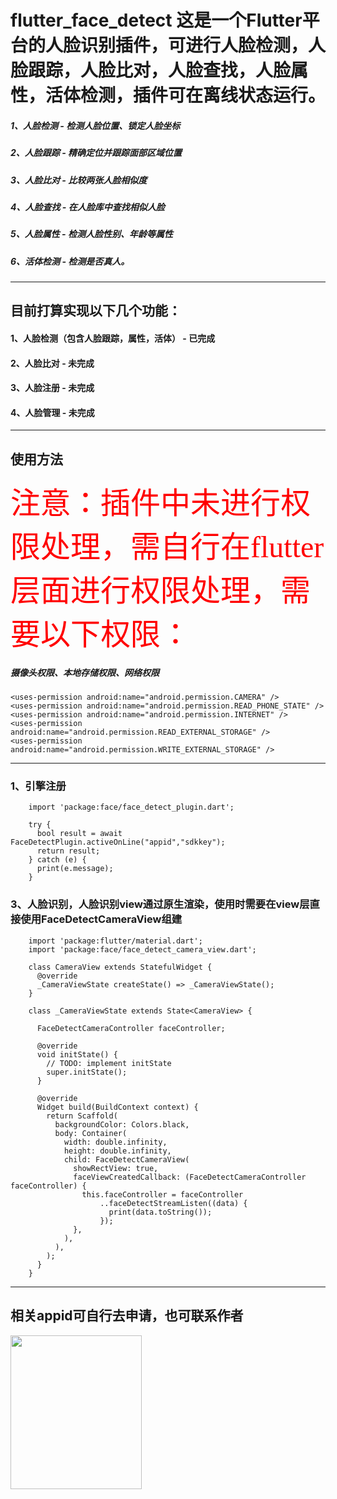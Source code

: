 # flutter_face_detect 这是一个Flutter平台的人脸识别插件，可进行人脸检测，人脸跟踪，人脸比对，人脸查找，人脸属性，活体检测，插件可在离线状态运行。
##### 1、人脸检测 - 检测人脸位置、锁定人脸坐标
##### 2、人脸跟踪 - 精确定位并跟踪面部区域位置
##### 3、人脸比对 - 比较两张人脸相似度
##### 4、人脸查找 - 在人脸库中查找相似人脸
##### 5、人脸属性 - 检测人脸性别、年龄等属性
##### 6、活体检测 - 检测是否真人。
----------------------
## 目前打算实现以下几个功能：
#### 1、人脸检测（包含人脸跟踪，属性，活体） - 已完成
#### 2、人脸比对 - 未完成
#### 3、人脸注册 - 未完成
#### 4、人脸管理 - 未完成
----------------------
## 使用方法
<font face="微软雅黑" size="18" color="#ff0000">注意：插件中未进行权限处理，需自行在flutter层面进行权限处理，需要以下权限：</font>
##### 摄像头权限、本地存储权限、网络权限
```
<uses-permission android:name="android.permission.CAMERA" />
<uses-permission android:name="android.permission.READ_PHONE_STATE" />
<uses-permission android:name="android.permission.INTERNET" />
<uses-permission android:name="android.permission.READ_EXTERNAL_STORAGE" />
<uses-permission android:name="android.permission.WRITE_EXTERNAL_STORAGE" />
```
----------------------
### 1、引擎注册
```
    import 'package:face/face_detect_plugin.dart';

    try {
      bool result = await FaceDetectPlugin.activeOnLine("appid","sdkkey");
      return result;
    } catch (e) {
      print(e.message);
    }
```
### 3、人脸识别，人脸识别view通过原生渲染，使用时需要在view层直接使用FaceDetectCameraView组建
```
    import 'package:flutter/material.dart';
    import 'package:face/face_detect_camera_view.dart';

    class CameraView extends StatefulWidget {
      @override
      _CameraViewState createState() => _CameraViewState();
    }

    class _CameraViewState extends State<CameraView> {

      FaceDetectCameraController faceController;

      @override
      void initState() {
        // TODO: implement initState
        super.initState();
      }

      @override
      Widget build(BuildContext context) {
        return Scaffold(
          backgroundColor: Colors.black,
          body: Container(
            width: double.infinity,
            height: double.infinity,
            child: FaceDetectCameraView(
              showRectView: true,
              faceViewCreatedCallback: (FaceDetectCameraController faceController) {
                this.faceController = faceController
                    ..faceDetectStreamListen((data) {
                      print(data.toString());
                    });
              },
            ),
          ),
        );
      }
    }
```
-------------------
## 相关appid可自行去申请，也可联系作者

<img src="https://hisan.oss-cn-shanghai.aliyuncs.com/1589249419833.jpg" width="210" height="246" />